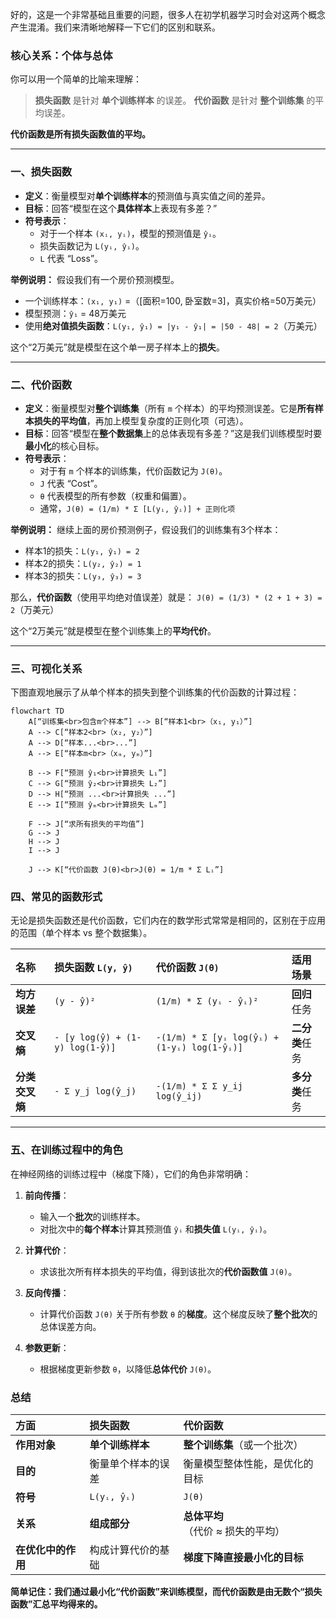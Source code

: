 好的，这是一个非常基础且重要的问题，很多人在初学机器学习时会对这两个概念产生混淆。我们来清晰地解释一下它们的区别和联系。

### 核心关系：个体与总体

你可以用一个简单的比喻来理解：

> **损失函数** 是针对 **单个训练样本** 的误差。
> **代价函数** 是针对 **整个训练集** 的平均误差。

**代价函数是所有损失函数值的平均。**

---

### 一、损失函数

*   **定义**：衡量模型对**单个训练样本**的预测值与真实值之间的差异。
*   **目标**：回答“模型在这个**具体样本**上表现有多差？”
*   **符号表示**：
    *   对于一个样本 `(xᵢ, yᵢ)`，模型的预测值是 `ŷᵢ`。
    *   损失函数记为 `L(yᵢ, ŷᵢ)`。
    *   `L` 代表 “Loss”。

**举例说明：**
假设我们有一个房价预测模型。
- 一个训练样本：`(x₁, y₁)` =（[面积=100, 卧室数=3]，真实价格=50万美元）
- 模型预测：`ŷ₁` = 48万美元
- 使用**绝对值损失函数**：`L(y₁, ŷ₁) = |y₁ - ŷ₁| = |50 - 48| = 2`（万美元）

这个“2万美元”就是模型在这个单一房子样本上的**损失**。

---

### 二、代价函数

*   **定义**：衡量模型对**整个训练集**（所有 `m` 个样本）的平均预测误差。它是**所有样本损失的平均值**，再加上模型复杂度的正则化项（可选）。
*   **目标**：回答“模型在**整个数据集**上的总体表现有多差？”这是我们训练模型时要**最小化**的核心目标。
*   **符号表示**：
    *   对于有 `m` 个样本的训练集，代价函数记为 `J(θ)`。
    *   `J` 代表 “Cost”。
    *   `θ` 代表模型的所有参数（权重和偏置）。
    *   通常，`J(θ) = (1/m) * Σ [L(yᵢ, ŷᵢ)] + 正则化项`

**举例说明：**
继续上面的房价预测例子，假设我们的训练集有3个样本：
- 样本1的损失：`L(y₁, ŷ₁) = 2`
- 样本2的损失：`L(y₂, ŷ₂) = 1`
- 样本3的损失：`L(y₃, ŷ₃) = 3`

那么，**代价函数**（使用平均绝对值误差）就是：
`J(θ) = (1/3) * (2 + 1 + 3) = 2`（万美元）

这个“2万美元”就是模型在整个训练集上的**平均代价**。

---

### 三、可视化关系

下图直观地展示了从单个样本的损失到整个训练集的代价函数的计算过程：

```mermaid
flowchart TD
    A[“训练集<br>包含m个样本”] --> B[“样本1<br>（x₁, y₁）”]
    A --> C[“样本2<br>（x₂, y₂）”]
    A --> D[“样本...<br>...”]
    A --> E[“样本m<br>（xₘ, yₘ）”]

    B --> F[“预测 ŷ₁<br>计算损失 L₁”]
    C --> G[“预测 ŷ₂<br>计算损失 L₂”]
    D --> H[“预测 ...<br>计算损失 ...”]
    E --> I[“预测 ŷₘ<br>计算损失 Lₘ”]

    F --> J[“求所有损失的平均值”]
    G --> J
    H --> J
    I --> J

    J --> K[“代价函数 J(θ)<br>J(θ) = 1/m * Σ Lᵢ”]
```

### 四、常见的函数形式

无论是损失函数还是代价函数，它们内在的数学形式常常是相同的，区别在于应用的范围（单个样本 vs 整个数据集）。

| 名称 | 损失函数 `L(y, ŷ)` | 代价函数 `J(θ)` | 适用场景 |
| :--- | :--- | :--- | :--- |
| **均方误差** | `(y - ŷ)²` | `(1/m) * Σ (yᵢ - ŷᵢ)²` | **回归**任务 |
| **交叉熵** | `- [y log(ŷ) + (1-y) log(1-ŷ)]` | `-(1/m) * Σ [yᵢ log(ŷᵢ) + (1-yᵢ) log(1-ŷᵢ)]` | **二分类**任务 |
| **分类交叉熵** | `- Σ y_j log(ŷ_j)` | `-(1/m) * Σ Σ y_ij log(ŷ_ij)` | **多分类**任务 |

---

### 五、在训练过程中的角色

在神经网络的训练过程中（梯度下降），它们的角色非常明确：

1.  **前向传播**：
    *   输入一个**批次**的训练样本。
    *   对批次中的**每个样本**计算其预测值 `ŷᵢ` 和**损失值** `L(yᵢ, ŷᵢ)`。

2.  **计算代价**：
    *   求该批次所有样本损失的平均值，得到该批次的**代价函数值** `J(θ)`。

3.  **反向传播**：
    *   计算代价函数 `J(θ)` 关于所有参数 `θ` 的**梯度**。这个梯度反映了**整个批次**的总体误差方向。

4.  **参数更新**：
    *   根据梯度更新参数 `θ`，以降低**总体代价** `J(θ)`。

### 总结

| 方面 | 损失函数 | 代价函数 |
| :--- | :--- | :--- |
| **作用对象** | **单个训练样本** | **整个训练集**（或一个批次） |
| **目的** | 衡量单个样本的误差 | 衡量模型整体性能，是优化的目标 |
| **符号** | `L(yᵢ, ŷᵢ)` | `J(θ)` |
| **关系** | **组成部分** | **总体平均**（代价 ≈ 损失的平均） |
| **在优化中的作用** | 构成计算代价的基础 | **梯度下降直接最小化的目标** |

**简单记住：我们通过最小化“代价函数”来训练模型，而代价函数是由无数个“损失函数”汇总平均得来的。**